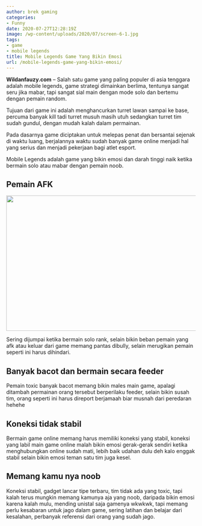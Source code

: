 ```yaml
---
author: brek gaming
categories:
- Funny
date: 2020-07-27T12:28:19Z
image: /wp-content/uploads/2020/07/screen-6-1.jpg
tags:
- game
- mobile legends
title: Mobile Legends Game Yang Bikin Emosi
url: /mobile-legends-game-yang-bikin-emosi/
---
```


**Wildanfauzy.com** &#8211; Salah satu game yang paling populer di asia tenggara adalah mobile legends, game strategi dimainkan berlima, tentunya sangat seru jika mabar, tapi sangat sial main dengan mode solo dan bertemu dengan pemain random.&nbsp;

Tujuan dari game ini adalah menghancurkan turret lawan sampai ke base, percuma banyak kill tadi turret musuh masih utuh sedangkan turret tim sudah gundul, dengan mudah kalah dalam permainan.&nbsp;

Pada dasarnya game diciptakan untuk melepas penat dan bersantai sejenak di waktu luang, berjalannya waktu sudah banyak game online menjadi hal yang serius dan menjadi pekerjaan bagi atlet esport.&nbsp;

Mobile Legends adalah game yang bikin emosi dan darah tinggi naik ketika bermain solo atau mabar dengan pemain noob.&nbsp;

## Pemain AFK

<img loading="lazy" width="640" height="360" alt="" src="https://i0.wp.com/wildanfauzy.com/wp-content/uploads/2020/07/Screenshot_20190903-222525_Mobile_Legends_Bang_Bang-1.jpg?resize=640%2C360&#038;ssl=1" class="aligncenter snax-figure-content attachment-large size-large" data-recalc-dims="1" /> 

Sering dijumpai ketika bermain solo rank, selain bikin beban pemain yang afk atau keluar dari game memang pantas dibully, selain merugikan pemain seperti ini harus dihindari.&nbsp;

## Banyak bacot dan bermain secara feeder

Pemain toxic banyak bacot memang bikin males main game, apalagi ditambah permainan orang tersebut berperilaku feeder, selain bikin susah tim, orang seperti ini harus direport berjamaah biar musnah dari peredaran hehehe

## Koneksi tidak stabil

Bermain game online memang harus memiliki koneksi yang stabil, koneksi yang labil main game online malah bikin emosi gerak-gerak sendiri ketika menghubungkan online sudah mati, lebih baik udahan dulu deh kalo enggak stabil selain bikin emosi teman satu tim juga kesel.&nbsp;

## Memang kamu nya noob

Koneksi stabil, gadget lancar tipe terbaru, tim tidak ada yang toxic, tapi kalah terus mungkin memang kamunya aja yang noob, daripada bikin emosi karena kalah mulu, mending unistal saja gamenya wkwkwk, tapi memang perlu kesabaran untuk jago dalam game, sering latihan dan belajar dari kesalahan, perbanyak referensi dari orang yang sudah jago.&nbsp;